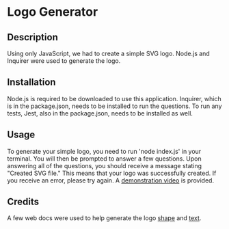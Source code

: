 # Logo Generator

## Description 

Using only JavaScript, we had to create a simple SVG logo. Node.js and Inquirer were used to generate the logo.

## Installation
Node.js is required to be downloaded to use this application. Inquirer, which is in the package.json, needs to be installed to run the questions. To run any tests, Jest, also in the package.json, needs to be installed as well.

## Usage
To generate your simple logo, you need to run 'node index.js' in your terminal. You will then be prompted to answer a few questions. Upon answering all of the questions, you should receive a message stating "Created SVG file." This means that your logo was successfully created. If you receive an error, please try again.
A [demonstration video](https://drive.google.com/file/d/1oTlLb6l0NwDPG5IPkF8Xvkg3QyvdtENO/view?usp=sharing) is provided.


## Credits
A few web docs were used to help generate the logo [shape](https://developer.mozilla.org/en-US/docs/Web/SVG/Tutorial/Basic_Shapes) and [text](https://developer.mozilla.org/en-US/docs/Web/SVG/Tutorial/Texts).